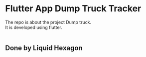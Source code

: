 # Flutter App Dump Truck Tracker 

The repo is about the project Dump truck.<br>
It is developed using flutter.<br><br>


## Done by Liquid Hexagon
